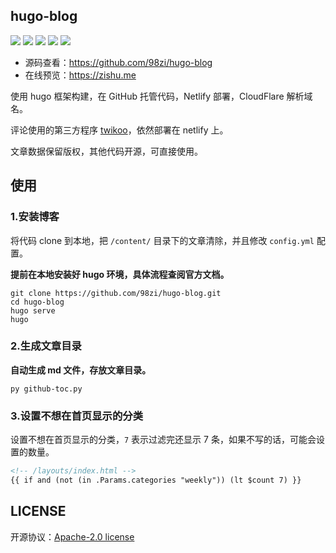 ## hugo-blog

![](https://img.shields.io/github/last-commit/98zi/hugo-blog)
![](https://img.shields.io/github/commit-activity/t/98zi/hugo-blog)
![](https://img.shields.io/github/forks/98zi/hugo-blog?style=flat)
![](https://img.shields.io/github/stars/98zi/hugo-blog?style=flat)
![](https://img.shields.io/github/license/98zi/hugo-blog)

- 源码查看：https://github.com/98zi/hugo-blog
- 在线预览：https://zishu.me

使用 hugo 框架构建，在 GitHub 托管代码，Netlify 部署，CloudFlare 解析域名。

评论使用的第三方程序 [twikoo](https://twikoo.js.org/)，依然部署在 netlify 上。

文章数据保留版权，其他代码开源，可直接使用。

## 使用

### 1.安装博客

将代码 clone 到本地，把 `/content/` 目录下的文章清除，并且修改 `config.yml` 配置。

**提前在本地安装好 hugo 环境，具体流程查阅官方文档。**

```shell
git clone https://github.com/98zi/hugo-blog.git
cd hugo-blog
hugo serve
hugo
```

### 2.生成文章目录

**自动生成 md 文件，存放文章目录。**

```
py github-toc.py
```

### 3.设置不想在首页显示的分类

设置不想在首页显示的分类，`7` 表示过滤完还显示 7 条，如果不写的话，可能会设置的数量。

```html
<!-- /layouts/index.html -->
{{ if and (not (in .Params.categories "weekly")) (lt $count 7) }}
```

## LICENSE

开源协议：[Apache-2.0 license](./LICENSE)
